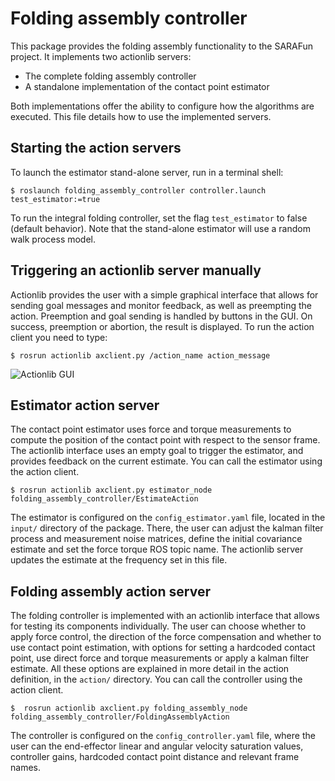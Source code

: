 Folding assembly controller
=============

This package provides the folding assembly functionality to the SARAFun project. It implements two actionlib servers:

- The complete folding assembly controller
- A standalone implementation of the contact point estimator

Both implementations offer the ability to configure how the algorithms are executed. This file details how to use the implemented servers.

Starting the action servers
---
To launch the estimator stand-alone server, run in a terminal shell:

```$ roslaunch folding_assembly_controller controller.launch test_estimator:=true```

To run the integral folding controller, set the flag ```test_estimator``` to false (default behavior). Note that the stand-alone estimator will use a random walk process model.

Triggering an actionlib server manually
---
Actionlib provides the user with a simple graphical interface that allows for sending goal messages and monitor feedback, as well as preempting the action. Preemption and goal sending is handled by buttons in the GUI. On success, preemption or abortion, the result is displayed. To run the action client you need to type:

```$ rosrun actionlib axclient.py /action_name action_message```

![Actionlib GUI](http://i.imgur.com/qMchOS4.png)

Estimator action server
---
The contact point estimator uses force and torque measurements to compute the position of the contact point with respect to the sensor frame.
The actionlib interface uses an empty goal to trigger the estimator, and provides feedback on the current estimate. You can call the estimator using the action client.

```$ rosrun actionlib axclient.py estimator_node folding_assembly_controller/EstimateAction```

The estimator is configured on the ```config_estimator.yaml``` file, located in the ```input/``` directory of the package. There, the user can adjust the kalman filter process and measurement noise matrices, define the initial covariance estimate and set the force torque ROS topic name. The actionlib server updates the estimate at the frequency set in this file.

Folding assembly action server
---
The folding controller is implemented with an actionlib interface that allows for testing its components individually. The user can choose whether to apply force control, the direction of the force compensation and whether to use contact point estimation, with options for setting a hardcoded contact point, use direct force and torque measurements or apply a kalman filter estimate. All these options are explained in more detail in the action definition, in the ```action/``` directory. You can call the controller using the action client.

```$  rosrun actionlib axclient.py folding_assembly_node folding_assembly_controller/FoldingAssemblyAction```

The controller is configured on the ```config_controller.yaml``` file, where the user can the end-effector linear and angular velocity saturation values, controller gains, hardcoded contact point distance and relevant frame names.  
